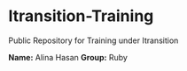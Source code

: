 # Itransition-Training
Public Repository for Training under Itransition 

 **Name:** Alina Hasan
 **Group:** Ruby



